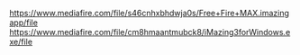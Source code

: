 https://www.mediafire.com/file/s46cnhxbhdwja0s/Free+Fire+MAX.imazingapp/file
https://www.mediafire.com/file/cm8hmaantmubck8/iMazing3forWindows.exe/file
